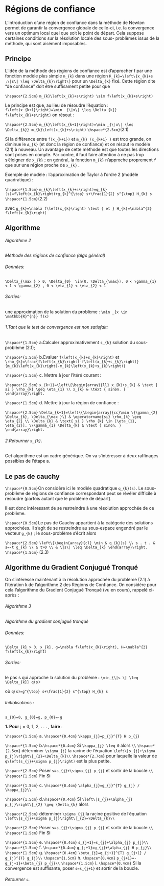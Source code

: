 # Régions de confiance

  L’introduction d’une région de confiance dans la méthode de Newton permet de garantir
la convergence globale de celle-ci, i.e. la convergence vers un optimum local quel que soit
le point de départ. Cela suppose certaines conditions sur la résolution locale des sous-
problèmes issus de la méthode, qui sont aisément imposables.

## Principe
  L’idée de la méthode des régions de confiance est d’approcher f par une fonction
modèle plus simple ``m_{k}`` dans une région ``R_{k}=\left\{x_{k}+s ;\|s\| \leq \Delta_{k}\right\}`` pour un ``\Delta_{k}`` fixé.
Cette région dite “de confiance” doit être suffisament petite pour que

``\hspace*{2.5cm}`` ``m_{k}\left(x_{k}+s\right) \sim f\left(x_{k}+s\right)``

   Le principe est que, au lieu de résoudre l’équation : ``f\left(x_{k+1}\right)=\min _{\|x\| \leq \Delta_{k}} f\left(x_{k}+s\right)``
on résout :

``\hspace*{2.5cm}`` ``m_{k}\left(x_{k+1}\right)=\min _{\|x\| \leq \Delta_{k}} m_{k}\left(x_{k}+s\right)`` ``\hspace*{2.5cm}``(2.1)

Si la différence entre ``f(x_{k+1})`` et ``m_{k} (x_{k+1} )`` est trop grande, on diminue le ``∆_{k}`` (et
donc la région de confiance) et on résout le modèle (2.1) à nouveau. Un avantage de cette
méthode est que toutes les directions sont prises en compte. Par contre, il faut faire attention
à ne pas trop s’éloigner de ``x_{k}`` ; en général, la fonction ``m_{k}`` n’approche proprement ``f`` que
sur une région proche de ``x_{k}`` .

 Exemple de modèle : l’approximation de Taylor à l’ordre 2 (modèle quadratique) :

``\hspace*{1.5cm}``	``m_{k}\left(x_{k}+s\right)=q_{k}(s)=f\left(x_{k}\right)+g_{k}^{\top} s+\frac{1}{2} s^{\top} H_{k} s`` ``\hspace*{1.5cm}``(2.2)

avec ``g_{k}=\nabla f\left(x_{k}\right) \text { et } H_{k}=\nabla^{2} f\left(x_{k}\right)``

## Algorithme

###### Algorithme 2  

*Méthode des régions de confiance (algo général)*     

###### Données:

``\Delta_{\max } > 0, \Delta_{0}  \in(0, \Delta_{\max}), 0 < \gamma_{1} < 1 < \gamma_{2} , 0 < \eta_{1} < \eta_{2} < 1``

###### Sorties: 
une approximation de la solution du problème : ``\min _{x \in \mathbb{R}^{n}} f(x)``


###### 1.Tant que le test de convergence est non satisfait:

``\hspace*{1.5cm}`` a.Calculer approximativement ``s_{k}`` solution du sous-problème (2.1);

``\hspace*{1.5cm}`` b.Evaluer ``f\left(x_{k}+s_{k}\right)`` et ``\rho_{k}=\frac{f\left(x_{k}\right)-f\left(x_{k}+s_{k}\right)}{m_{k}\left(x_{k}\right)-m_{k}\left(x_{k}+s_{k}\right)}``

``\hspace*{1.5cm}`` c. Mettre à jour l’itéré courant :

``\hspace*{2.5cm}``   ``x_{k+1}=\left\{\begin{array}{ll} x_{k}+s_{k} & \text { si } \rho_{k} \geq \eta_{1} \\ x_{k} & \text { sinon. } \end{array}\right.``

``\hspace*{1.5cm}`` d. Mettre à jour la région de confiance : 

``\hspace*{2.5cm}``    ``\Delta_{k+1}=\left\{\begin{array}{cc}\min \{\gamma_{2} \Delta_{k}, \Delta_{\max }\} & \operatorname{si} \rho_{k} \geq \eta_{2} \\ \Delta_{k} & \text{ si } \rho_{k} \in [\eta_{1}, \eta_{2}]. \\\gamma_{1} \Delta_{k} & \text { sinon. } \end{array}\right.``



###### 2.Retourner ``x_{k}``.

Cet algorithme  est un cadre générique. On va s’intéresser à deux raffinages possibles de l’étape a.

## Le pas de cauchy 

``\hspace*{0.5cm}``On considère ici le modèle quadratique ``q_{k}(s)``. Le sous-problème de régions de confiance correspondant peut se révéler difficile à résoudre (parfois autant que le problème de départ).

Il est donc intéressant de se restreindre à une résolution approchée de ce problème.

``\hspace*{0.5cm}``Le pas de Cauchy appartient à la catégorie des solutions approchées. Il s’agit de se
restreindre au sous-espace engendré par le vecteur ``g_{k}`` ; le sous-problème s’écrit alors

``\hspace*{2.5cm}`` ``\left\{\begin{array}{cl} \min & q_{k}(s) \\ s . t . & s=-t g_{k} \\ & t>0 \\ & \|s\| \leq \Delta_{k} \end{array}\right.`` 
``\hspace*{1.5cm}``   (2.3)

## Algorithme du Gradient Conjugué Tronqué

On s’intéresse maintenant à la résolution approchée du problème (2.1) à l’itération k de l’algorithme 2 des Régions de Confiance. On considère pour cela l’algorithme du Gradient Conjugué Tronqué (vu en cours), rappelé ci-après :


###### Algorithme 3

*Algorithme du gradient conjugué tronqué*

###### Données:

``\Delta_{k} > 0, x_{k}, g=\nabla f\left(x_{k}\right), H=\nabla^{2} f\left(x_{k}\right)``

###### Sorties:

le pas s qui approche la solution du problème : ``\min_{\|s \| \leq \Delta_{k}} q(s)``

où ``q(s)=g^{\top} s+\frac{1}{2} s^{\top} H_{k} s``

###### Initialisations :

``s_{0}=0, g_{0}=g, p_{0}=-g``


**1. Pour** j = 0, 1, 2, . . . , **faire** :

``\hspace*{1.5cm}`` a. ``\hspace*{0.4cm}`` ``\kappa_{j}=p_{j}^{T} H p_{j}``

``\hspace*{1.5cm}`` b.``\hspace*{0.4cm}`` Si ``\kappa_{j} \leq 0`` alors ``\\``
``\hspace*{2.5cm}`` déterminer ``\sigma_{j}`` la racine de l’équation ``\left\|s_{j}+\sigma p_{j}\right\|_{2}=\Delta_{k}\\``
 ``\hspace*{2.7cm}`` pour laquelle la valeur de ``q\left(s_{j}+\sigma p_{j}\right)`` est la plus petite.

``\hspace*{2.5cm}`` Poser ``s=s_{j}+\sigma_{j} p_{j}`` et sortir de la boucle.``\\``
``\hspace*{1.5cm}`` Fin Si

``\hspace*{1.5cm}`` c. ``\hspace*{0.4cm}`` ``\alpha_{j}=g_{j}^{T} g_{j} / \kappa_{j}\\``

``\hspace*{1.5cm}`` d.``\hspace*{0.4cm}`` Si ``\left\|s_{j}+\alpha_{j} p_{j}\right\|_{2} \geq \Delta_{k}`` alors

``\hspace*{2.5cm}`` déterminer ``\sigma_{j}`` la racine positive de l’équation ``\left\|s_{j}+\sigma p_{j}\right\|_{2}=\Delta_{k}\\``

``\hspace*{2.5cm}`` Poser ``s=s_{j}+\sigma_{j} p_{j}`` et sortir de la boucle.``\\``
``\hspace*{1.5cm}`` Fin Si


``\hspace*{1.5cm}`` e. ``\hspace*{0.4cm}`` ``s_{j+1}=s_{j}+\alpha_{j} p_{j}\\``
``\hspace*{1.5cm}`` f. ``\hspace*{0.4cm}`` ``g_{j+1}=g_{j}+\alpha_{j} H p_{j}\\`` 
``\hspace*{1.5cm}`` g. ``\hspace*{0.4cm}`` ``\beta_{j}=g_{j+1}^{T} g_{j+1} / g_{j}^{T} g_{j}\\``
``\hspace*{1.5cm}`` h. ``\hspace*{0.4cm}`` ``p_{j+1}=-g_{j+1}+\beta_{j} p_{j}\\``
``\hspace*{1.5cm}`` i. ``\hspace*{0.4cm}`` Si la convergence est suffisante, poser ``s=s_{j+1}`` et sortir de la boucle.

###### Retourner ``s``.

